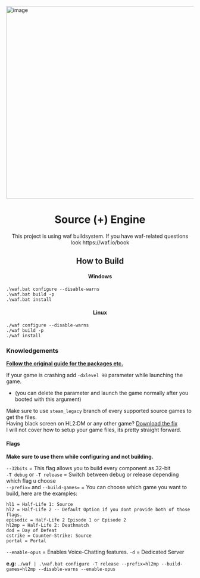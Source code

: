 <img width="1500" height="517" alt="image" src="https://github.com/user-attachments/assets/fc7abead-a260-492e-a245-b86a9839c3d4" />

<h1 align="center">Source (+) Engine</h1>

<p align="center"> This project is using waf buildsystem. If you have waf-related questions look https://waf.io/book</p>

<h2 align="center"> How to Build </h2>

<h4 align="center"> Windows </h4>

```
.\waf.bat configure --disable-warns
.\waf.bat build -p
.\waf.bat install
```

<h4 align="center"> Linux </h4>

```
./waf configure --disable-warns
./waf build -p
./waf install
```

### Knowledgements

**[Follow the original guide for the packages etc.](https://github.com/nillerusr/source-engine/wiki)**

If your game is crashing add `-dxlevel 90` parameter while launching the game. 
   - (you can delete the parameter and launch the game normally after you booted with this argument)

Make sure to use `steam_legacy` branch of every supported source games to get the files.<br>
Having black screen on HL2:DM or any other game? [Download the fix](https://mega.nz/file/bzY2XLrA#1GsxVHTS39Jfk7LanJOou7E_2XK3QADpmDwP7ajMC0Y)<br>
I will not cover how to setup your game files, its pretty straight forward.

#### Flags

**Make sure to use them while configuring and not building.**

``--32bits`` = This flag allows you to build every component as 32-bit<br>
``-T debug`` or ``-T release`` = Switch between debug or release depending which flag u choose<br>
``--prefix=`` and ``--build-games=`` = You can choose which game you want to build, here are the examples:

```
hl1 = Half-Life 1: Source
hl2 = Half-Life 2 -- Default Option if you dont provide both of those flags.
episodic = Half-Life 2 Episode 1 or Episode 2
hl2mp = Half-Life 2: Deathmatch
dod = Day of Defeat
cstrike = Counter-Strike: Source
portal = Portal
```

``--enable-opus`` = Enables Voice-Chatting features.
``-d`` = Dedicated Server

**e.g:** `./waf | .\waf.bat configure -T release --prefix=hl2mp --build-games=hl2mp --disable-warns --enable-opus`